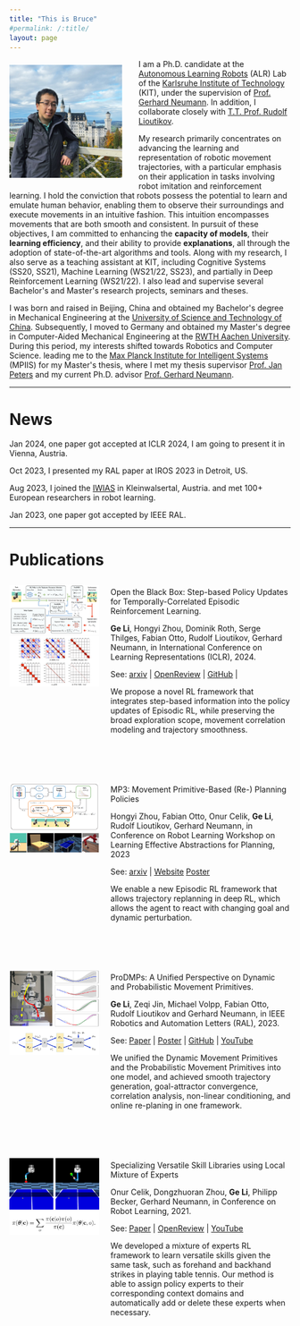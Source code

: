 ```yaml
---
title: "This is Bruce"
#permalink: /:title/
layout: page
---
```


<img src="/assets/images/bruce.jpg" alt="Alt text" style="float: left; margin-right: 30px; margin-top: 10px; margin-bottom: 20px;" width="40%" height="40%" />

I am a Ph.D. candidate at
the [Autonomous Learning Robots](https://alr.iar.kit.edu/) (ALR) Lab of
the [Karlsruhe Institute of Technology](https://www.kit.edu/english/) (KIT),
under
the supervision
of [Prof. Gerhard Neumann](https://scholar.google.de/citations?user=GL360kMAAAAJ&hl=en).
In addition, I collaborate closely
with [T.T. Prof. Rudolf Lioutikov](https://rudolf.intuitive-robots.net/).
<br>

My research primarily concentrates on advancing the learning and representation
of robotic movement trajectories, with a particular emphasis on their
application in tasks involving robot imitation and reinforcement learning. I
hold the conviction that robots possess the potential to learn and emulate human
behavior, enabling them to observe their surroundings and execute movements in
an intuitive fashion. This intuition encompasses movements that are both smooth
and consistent. In pursuit of these objectives, I am committed to enhancing the
**capacity of models**, their **learning efficiency**, and their ability to
provide
**explanations**, all through the adoption of state-of-the-art algorithms and
tools.
Along with my research, I also serve as a teaching assistant at KIT, including
Cognitive Systems (SS20, SS21), Machine Learning (WS21/22, SS23), and partially
in Deep Reinforcement Learning (WS21/22).
I also lead and supervise several Bachelor's and Master's research projects,
seminars and theses.

[//]: # (<br>)

I was born and raised in Beijing, China and obtained my Bachelor's degree in
Mechanical Engineering at
the [University of Science and Technology of China](https://en.wikipedia.org/wiki/University_of_Science_and_Technology_of_China).
Subsequently, I moved to Germany and obtained my Master's degree in
Computer-Aided
Mechanical Engineering at
the [RWTH Aachen University](https://en.wikipedia.org/wiki/RWTH_Aachen_University).
During this period, my interests shifted towards Robotics and Computer Science.
leading me to
the [Max Planck Institute for Intelligent Systems](https://is.mpg.de/)
(MPIIS) for my Master's thesis, where I met my thesis
supervisor [Prof. Jan Peters](https://www.ias.informatik.tu-darmstadt.de/Team/JanPeters)
and my current Ph.D.
advisor [Prof. Gerhard Neumann](https://scholar.google.de/citations?user=GL360kMAAAAJ&hl=en).


---

# News

Jan 2024, one paper got accepted at ICLR 2024, I am going to present it in
Vienna, Austria.

Oct 2023, I presented my RAL paper at IROS 2023 in Detroit, US.

Aug 2023, I joined
the [IWIAS](https://www.ias.informatik.tu-darmstadt.de/Workshop/IWIALS) in
Kleinwalsertal, Austria.
and met 100+ European researchers in robot learning.

Jan 2023, one paper got accepted by IEEE RAL.


---

# Publications

[//]: # (TCE)
<div style="display: flex; align-items: flex-start;">
  <div style="flex: 1; padding-right: 20px; padding-top: 10px;">
    <a href="/assets/images/TCE_abstract.png" target="_blank" rel="noopener noreferrer">
    <img src="/assets/images/TCE_abstract.png" alt="TCE" />
    </a>
    <a href="/assets/images/TCE_cov.png" target="_blank" rel="noopener noreferrer">
    <img src="/assets/images/TCE_cov.png" alt="TCE" />
    </a>
  </div>
  <div style="flex: 2;">
    <p>
        Open the Black Box: Step-based Policy Updates for Temporally-Correlated Episodic Reinforcement Learning.
    </p>
    <p>
        <strong>Ge Li</strong>, Hongyi Zhou, Dominik Roth, Serge Thilges, 
        Fabian Otto, Rudolf Lioutikov, Gerhard Neumann, in International Conference on Learning Representations (ICLR), 2024.
    </p>
    <p>
        See:
        <a href="https://arxiv.org/abs/2401.11437" target="_blank" rel="noopener noreferrer">arxiv</a> | 
        <a href="https://openreview.net/forum?id=mnipav175N" target="_blank" rel="noopener noreferrer">OpenReview</a> | 
        <a href="https://github.com/BruceGeLi/TCE_RL" target="_blank" rel="noopener noreferrer">GitHub</a> |  
    </p>
    <p>
        We propose a novel RL framework that integrates step-based information into the
        policy updates of Episodic RL, while preserving the broad exploration scope,
        movement correlation modeling and trajectory smoothness.
    </p>
  </div>
</div>

<br><br>

[//]: # (MP3)
<div style="display: flex; align-items: flex-start;">
  <div style="flex: 1; padding-right: 20px; padding-top: 10px;">
    <a href="/assets/images/mp3.png" target="_blank" rel="noopener noreferrer">
    <img src="/assets/images/mp3.png" alt="MP3" />
    </a>
    <a href="/assets/images/mp3_envs.png" target="_blank" rel="noopener noreferrer">
    <img src="/assets/images/mp3_envs.png" alt="MP3" />
    </a>    
  </div>
  <div style="flex: 2;">
    <p>
        MP3: Movement Primitive-Based (Re-) Planning Policies
    </p>
    <p>
        Hongyi Zhou, Fabian Otto, Onur Celik, <strong>Ge Li</strong>, Rudolf Lioutikov, Gerhard Neumann, 
        in Conference on Robot Learning Workshop on Learning Effective Abstractions for Planning, 2023
    </p>
    <p>
        See:
        <a href="https://arxiv.org/pdf/2306.12729.pdf" target="_blank" rel="noopener noreferrer">arxiv</a> | 
        <a href="https://intuitive-robots.github.io/mp3_website/" target="_blank" rel="noopener noreferrer">Website</a>
        <a href="https://drive.google.com/file/d/1ifTGzw1Eocg8YKo4wRiBPtSBUx0dvfzS/view?usp=sharing" target="_blank" rel="noopener noreferrer">Poster</a>
    </p>
    <p>
        We enable a new Episodic RL framework that allows trajectory replanning in deep
        RL, which allows the agent to react with changing goal and dynamic perturbation.
    </p>
  </div>
</div>


<br><br>


[//]: # (ProDMP)
<div style="display: flex; align-items: flex-start;">
  <div style="flex: 1; padding-right: 20px; padding-top: 10px;">
    <a href="/assets/images/prodmp.png" target="_blank" rel="noopener noreferrer">
    <img src="/assets/images/prodmp.png" alt="ProDMP" />
    </a>
    <a href="/assets/images/prodmp_structure.png" target="_blank" rel="noopener noreferrer">
    <img src="/assets/images/prodmp_structure.png" alt="ProDMP" />
    </a>
  </div>
  <div style="flex: 2;">
    <p>
        ProDMPs: A Unified Perspective on Dynamic and Probabilistic Movement Primitives.
    </p>
    <p>
        <strong>Ge Li</strong>, Zeqi Jin, Michael Volpp, Fabian Otto, Rudolf Lioutikov and Gerhard Neumann, in IEEE Robotics and Automation Letters (RAL), 2023.
    </p>
    <p>
        See:
        <a href="https://ieeexplore.ieee.org/document/10050558" target="_blank" rel="noopener noreferrer">Paper</a> | 
        <a href="https://drive.google.com/file/d/1s3kOqdEiMePO4eefcoBV6mDssjtks8L1/view?usp=drive_link" target="_blank" rel="noopener noreferrer">Poster</a> | 
        <a href="https://github.com/ALRhub/ProDMP_RAL" target="_blank" rel="noopener noreferrer">GitHub</a> |  
        <a href="https://www.youtube.com/watch?v=PAM0NusL2Do&feature=youtu.be" target="_blank" rel="noopener noreferrer">YouTube</a> 
    </p>
    <p>
        We unified the Dynamic Movement Primitives and the Probabilistic Movement
        Primitives into one model, and achieved smooth trajectory generation,
        goal-attractor convergence, correlation analysis, non-linear conditioning, and online
        re-planing in one framework.
    </p>
  </div>
</div>

<br><br>

[//]: # (SVSL)
<div style="display: flex; align-items: flex-start;">
  <div style="flex: 1; padding-right: 20px; padding-top: 10px;">
    <a href="/assets/images/svsl.png" target="_blank" rel="noopener noreferrer">
    <img src="/assets/images/svsl.png" alt="SVSL"/> 
    </a>
    <a href="/assets/images/svsl_obj.png" target="_blank" rel="noopener noreferrer">
    <img src="/assets/images/svsl_obj.png" alt="SVSL"/> 
    </a>
  </div>
  <div style="flex: 2;">
    <p>
        Specializing Versatile Skill Libraries using Local Mixture of Experts
    </p>
    <p>
        Onur Celik, Dongzhuoran Zhou, <strong>Ge Li</strong>, Philipp Becker, Gerhard Neumann, 
        in Conference on Robot Learning, 2021. 
    </p>
    <p>
        See:
        <a href="https://proceedings.mlr.press/v164/celik22a/celik22a.pdf" target="_blank" rel="noopener noreferrer">Paper</a> | 
        <a href="https://openreview.net/forum?id=j3Rguo81Yi_" target="_blank" rel="noopener noreferrer">OpenReview</a> |  
        <a href="https://www.youtube.com/watch?v=KQ0ZA-vPCKk&t=478s" target="_blank" rel="noopener noreferrer">YouTube</a> 
    </p>
    <p>
        We developed a mixture of experts RL framework to learn versatile skills
        given the same task, such as forehand and backhand strikes in playing table tennis. Our
        method is able to assign policy experts to their corresponding context domains
        and automatically add or delete these experts when necessary.
    </p>
  </div>
</div>